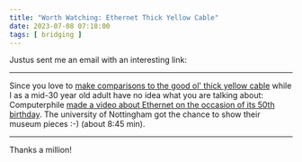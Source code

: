 ```yaml
---
title: "Worth Watching: Ethernet Thick Yellow Cable"
date: 2023-07-08 07:18:00
tags: [ bridging ]
---
```

Justus sent me an email with an interesting link:

---

Since you love to [make comparisons to the good ol' thick yellow cable](/2023/04/wifi-shared-medium/) while I as a mid-30 year old adult have no idea what you are talking about: Computerphile [made a video about Ethernet on the occasion of its 50th birthday](http://www.youtube.com/watch?v=TkOVgkcrvbg). The university of Nottingham got the chance to show their museum pieces :-) (about 8:45 min).

---

Thanks a million!
